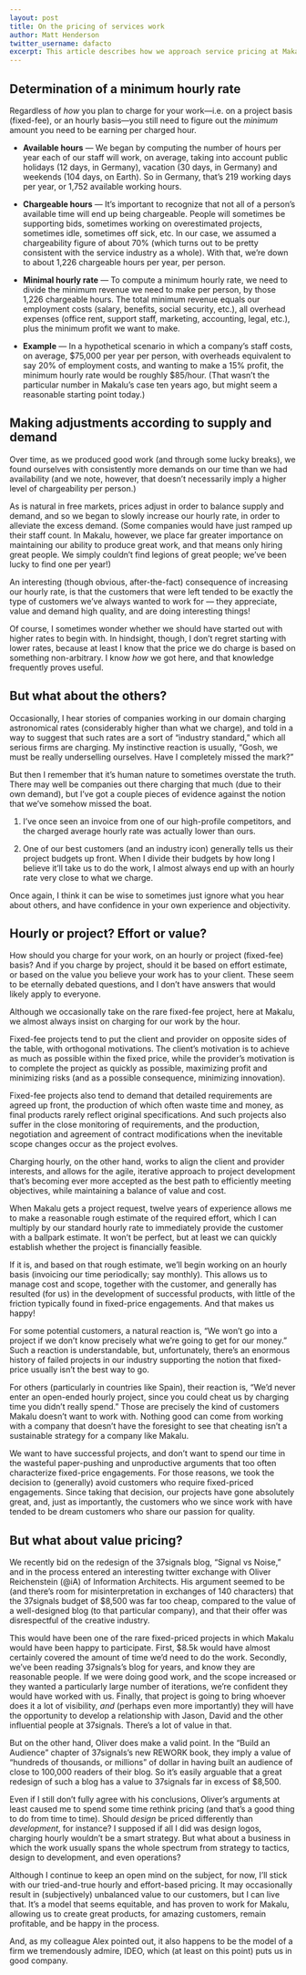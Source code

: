 ```yaml
---
layout: post
title: On the pricing of services work
author: Matt Henderson
twitter_username: dafacto
excerpt: This article describes how we approach service pricing at Makalu.
---
```


## Determination of a minimum hourly rate

Regardless of *how* you plan to charge for your work—i.e. on a project basis (fixed-fee), or an hourly basis—you still need to figure out the *minimum* amount you need to be earning per charged hour.

* **Available hours** — We began by computing the number of hours per year each of our staff will work, on average, taking into account public holidays (12 days, in Germany), vacation (30 days, in Germany) and weekends (104 days, on Earth). So in Germany, that’s 219 working days per year, or 1,752 available working hours.

* **Chargeable hours** — It’s important to recognize that not all of a person’s available time will end up being chargeable. People will sometimes be supporting bids, sometimes working on overestimated projects, sometimes idle, sometimes off sick, etc. In our case, we assumed a chargeability figure of about 70% (which turns out to be pretty consistent with the service industry as a whole). With that, we’re down to about 1,226 chargeable hours per year, per person.

* **Minimal hourly rate** — To compute a minimum hourly rate, we need to divide the minimum revenue we need to make per person, by those 1,226 chargeable hours. The total minimum revenue equals our employment costs (salary, benefits, social security, etc.), all overhead expenses (office rent, support staff, marketing, accounting, legal, etc.), plus the minimum profit we want to make.

* **Example** — In a hypothetical scenario in which a company’s staff costs, on average, $75,000 per year per person, with overheads equivalent to say 20% of employment costs, and wanting to make a 15% profit, the minimum hourly rate would be roughly $85/hour. (That wasn’t the particular number in Makalu’s case ten years ago, but might seem a reasonable starting point today.)

## Making adjustments according to supply and demand

Over time, as we produced good work (and through some lucky breaks), we found ourselves with consistently more demands on our time than we had availability (and we note, however, that doesn’t necessarily imply a higher level of chargeability per person.)

As is natural in free markets, prices adjust in order to balance supply and demand, and so we began to slowly increase our hourly rate, in order to alleviate the excess demand. (Some companies would have just ramped up their staff count. In Makalu, however, we place far greater importance on maintaining our ability to produce great work, and that means only hiring great people. We simply couldn’t find legions of great people; we’ve been lucky to find one per year!)

An interesting (though obvious, after-the-fact) consequence of increasing our hourly rate, is that the customers that were left tended to be exactly the type of customers we’ve always wanted to work for — they appreciate, value and demand high quality, and are doing interesting things!

Of course, I sometimes wonder whether we should have started out with higher rates to begin with. In hindsight, though, I don’t regret starting with lower rates, because at least I know that the price we do charge is based on something non-arbitrary. I know *how* we got here, and that knowledge frequently proves useful.

## But what about the others?

Occasionally, I hear stories of companies working in our domain charging astronomical rates (considerably higher than what we charge), and told in a way to suggest that such rates are a sort of “industry standard,” which all serious firms are charging. My instinctive reaction is usually, “Gosh, we must be really underselling ourselves. Have I completely missed the mark?” 

But then I remember that it’s human nature to sometimes overstate the truth. There may well be companies out there charging that much (due to their own demand), but I’ve got a couple pieces of evidence against the notion that we’ve somehow missed the boat.

1. I’ve once seen an invoice from one of our high-profile competitors, and the charged average hourly rate was actually lower than ours.

2. One of our best customers (and an industry icon) generally tells us their project budgets up front. When I divide their budgets by how long I believe it’ll take us to do the work, I almost always end up with an hourly rate very close to what we charge.

Once again, I think it can be wise to sometimes just ignore what you hear about others, and have confidence in your own experience and objectivity.

## Hourly or project? Effort or value?

How should you charge for your work, on an hourly or project (fixed-fee) basis? And if you charge by project, should it be based on effort estimate, or based on the value you believe your work has to your client. These seem to be eternally debated questions, and I don’t have answers that would likely apply to everyone.

Although we occasionally take on the rare fixed-fee project, here at Makalu, we almost always insist on charging for our work by the hour.

Fixed-fee projects tend to put the client and provider on opposite sides of the table, with orthogonal motivations. The client’s motivation is to achieve as much as possible within the fixed price, while the provider’s motivation is to complete the project as quickly as possible, maximizing profit and minimizing risks (and as a possible consequence, minimizing innovation).

Fixed-fee projects also tend to demand that detailed requirements are agreed up front, the production of which often waste time and money, as final products rarely reflect original specifications. And such projects also suffer in the close monitoring of requirements, and the production, negotiation and agreement of contract modifications when the inevitable scope changes occur as the project evolves.

Charging hourly, on the other hand, works to align the client and provider interests, and allows for the agile, iterative approach to project development that’s becoming ever more accepted as the best path to efficiently meeting objectives, while maintaining a balance of value and cost.

When Makalu gets a project request, twelve years of experience allows me to make a reasonable rough estimate of the required effort, which I can multiply by our standard hourly rate to immediately provide the customer with a ballpark estimate. It won’t be perfect, but at least we can quickly establish whether the project is financially feasible. 

If it is, and based on that rough estimate, we’ll begin working on an hourly basis (invoicing our time periodically; say monthly). This allows us to manage cost and scope, together with the customer, and generally has resulted (for us) in the development of successful products, with little of the friction typically found in fixed-price engagements. And that makes us happy!

For some potential customers, a natural reaction is, “We won’t go into a project if we don’t know precisely what we’re going to get for our money.” Such a reaction is understandable, but, unfortunately, there’s an enormous history of failed projects in our industry supporting the notion that fixed-price usually isn’t the best way to go.

For others (particularly in countries like Spain), their reaction is, “We’d never enter an open-ended hourly project, since you could cheat us by charging time you didn’t really spend.” Those are precisely the kind of customers Makalu doesn’t want to work with. Nothing good can come from working with a company that doesn’t have the foresight to see that cheating isn’t a sustainable strategy for a company like Makalu.

We want to have successful projects, and don’t want to spend our time in the wasteful paper-pushing and unproductive arguments that too often characterize fixed-price engagements. For those reasons, we took the decision to (generally) avoid customers who require fixed-priced engagements. Since taking that decision, our projects have gone absolutely great, and, just as importantly, the customers who we since work with have tended to be dream customers who share our passion for quality.

## But what about value pricing?

We recently bid on the redesign of the 37signals blog, “Signal vs Noise,” and in the process entered an interesting twitter exchange with Oliver Reichenstein (@iA) of Information Architects. His argument seemed to be (and there’s room for misinterpretation in exchanges of 140 characters) that the 37signals budget of $8,500 was far too cheap, compared to the value of a well-designed blog (to that particular company), and that their offer was disrespectful of the creative industry.

This would have been one of the rare fixed-priced projects in which Makalu would have been happy to participate. First, $8.5k would have almost certainly covered the amount of time we’d need to do the work. Secondly, we’ve been reading 37signals’s blog for years, and know they are reasonable people. If we were doing good work, and the scope increased or they wanted a particularly large number of iterations, we’re confident they would have worked with us. Finally, that project is going to bring whoever does it a lot of visibility, *and* (perhaps even more importantly) they will have the opportunity to develop a relationship with Jason, David and the other influential people at 37signals. There’s a lot of value in that.

But on the other hand, Oliver does make a valid point. In the “Build an Audience” chapter of 37signals’s new REWORK book, they imply a value of “hundreds of thousands, or millions” of dollar in having built an audience of close to 100,000 readers of their blog. So it’s easily arguable that a great redesign of such a blog has a value to 37signals far in excess of $8,500.

Even if I still don’t fully agree with his conclusions, Oliver’s arguments at least caused me to spend some time rethink pricing (and that’s a good thing to do from time to time). Should *design* be priced differently than *development*, for instance? I supposed if all I did was design logos, charging hourly wouldn’t be a smart strategy. But what about a business in which the work usually spans the whole spectrum from strategy to tactics, design to development, and even operations?

Although I continue to keep an open mind on the subject, for now, I’ll stick with our tried-and-true hourly and effort-based pricing. It may occasionally result in (subjectively) unbalanced value to our customers, but I can live that. It’s a model that seems equitable, and has proven to work for Makalu, allowing us to create great products, for amazing customers, remain profitable, and be happy in the process. 

And, as my colleague Alex pointed out, it also happens to be the model of a firm we tremendously admire, IDEO, which (at least on this point) puts us in good company.
